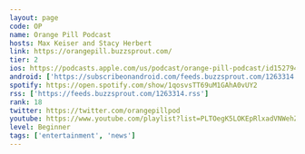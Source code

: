 ```yaml
---
layout: page
code: OP
name: Orange Pill Podcast
hosts: Max Keiser and Stacy Herbert
link: https://orangepill.buzzsprout.com/
tier: 2
ios: https://podcasts.apple.com/us/podcast/orange-pill-podcast/id1527940173
android: ['https://subscribeonandroid.com/feeds.buzzsprout.com/1263314.rss']
spotify: https://open.spotify.com/show/1qosvsTT69uM1GAhA0vUY2
rss: ['https://feeds.buzzsprout.com/1263314.rss']
rank: 18
twitter: https://twitter.com/orangepillpod
youtube: https://www.youtube.com/playlist?list=PLTOegK5LOKEpRlxadVNWehZfBJk97sFw5
level: Beginner
tags: ['entertainment', 'news']
---
```

